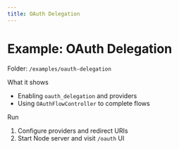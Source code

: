 ```yaml
---
title: OAuth Delegation
---
```


# Example: OAuth Delegation

Folder: `/examples/oauth-delegation`

What it shows
- Enabling `oauth_delegation` and providers
- Using `OAuthFlowController` to complete flows

Run
1. Configure providers and redirect URIs
2. Start Node server and visit `/oauth` UI


